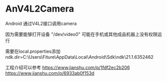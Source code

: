 # AnV4L2Camera
Android 通过V4L2接口调用camera

因为需要能够打开设备 "/dev/video0" 可能在手机或其他成品机器上没有权限运行

需要在local.properties添加
ndk.dir=C\:\\Users\\Fiture\\AppData\\Local\\Android\\Sdk\\ndk\\21.1.6352462


工程介绍可以参考
https://www.jianshu.com/p/1fdf2ec2b206
https://www.jianshu.com/p/6933ab0f153d
